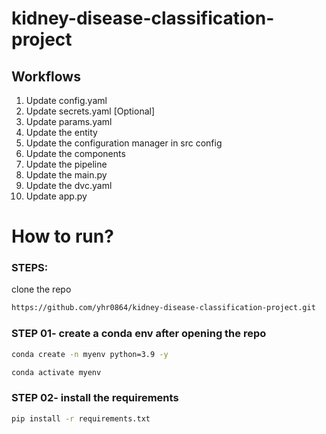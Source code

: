 # kidney-disease-classification-project

## Workflows

1. Update config.yaml
2. Update secrets.yaml [Optional]
3. Update params.yaml
4. Update the entity
5. Update the configuration manager in src config
6. Update the components
7. Update the pipeline
8. Update the main.py
9. Update the dvc.yaml  
10. Update app.py

# How to run?

### STEPS:

clone the repo

```bash
https://github.com/yhr0864/kidney-disease-classification-project.git
```

### STEP 01- create a conda env after opening the repo

```bash
conda create -n myenv python=3.9 -y
```

```bash
conda activate myenv
```

### STEP 02- install the requirements
```bash
pip install -r requirements.txt
```